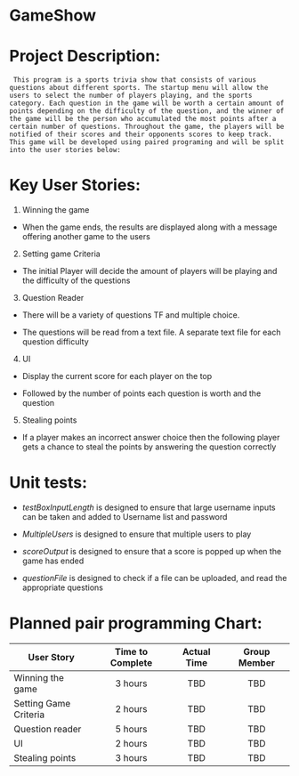 # GameShow

# Project Description:

     This program is a sports trivia show that consists of various questions about different sports. The startup menu will allow the users to select the number of players playing, and the sports category. Each question in the game will be worth a certain amount of points depending on the difficulty of the question, and the winner of the game will be the person who accumulated the most points after a certain number of questions. Throughout the game, the players will be notified of their scores and their opponents scores to keep track. This game will be developed using paired programing and will be split into the user stories below:

# Key User Stories:
   1. Winning the game

   * When the game ends, the results are displayed along with a message offering another game to the users
   2. Setting game Criteria

   * The initial Player will decide the amount of players will be playing and the difficulty of the questions

   3. Question Reader

   * There will be a variety of questions TF and multiple choice.

   * The questions will be read from a text file. A separate text file for each question difficulty

   4. UI

   * Display the current score for each player on the top

   * Followed by the number of points each question is worth and the question

   5. Stealing points

   * If a player makes an incorrect answer choice then the following player gets a chance to steal the points by answering the question correctly

# Unit tests:
  * *testBoxInputLength* is designed to ensure that large username inputs can be taken and added to Username list and password

  * *MultipleUsers* is designed to ensure that multiple users to play

  * *scoreOutput* is designed to ensure that a score is popped up when the game has ended

  * *questionFile* is designed to check if a file can be uploaded, and read the appropriate questions



# Planned pair programming Chart:

User Story            | Time to Complete | Actual Time | Group Member
--------------------  |:----------------:|:-----------:|:------------:
Winning the game      | 3 hours          | TBD         | TBD
Setting Game Criteria | 2 hours          | TBD         | TBD
Question reader       | 5 hours          | TBD         | TBD
UI                    | 2 hours          | TBD         | TBD
Stealing points       | 3 hours          | TBD         | TBD
